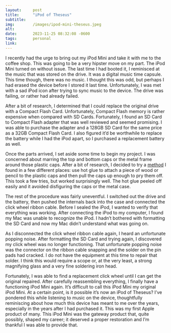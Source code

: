```yaml
---
layout:     post
title:      "iPod of Theseus"
subtitle:   
img:        /images/ipod-mini-theseus.jpeg
alt:        
date:       2023-11-25 08:32:08 -0600
tags:       personal
link:       
---
```


I recently had the urge to bring out my iPod Mini and take it with me to the coffee shop. This was going to be a very hipster move on my part. The iPod Mini turned on without issue. The last time I had booted it, I reminisced at the music that was stored on the drive. It was a digital music time capsule. This time though, there was no music. I thought this was odd, but perhaps I had erased the device before I stored it last time. Unfortunately, I was met with a sad iPod icon after trying to sync music to the device. The drive was failing, or rather had already failed.

After a bit of research, I determined that I could replace the original drive with a Compact Flash Card. Unfortunately, Compact Flash memory is rather expensive when compared with SD Cards. Fortunately, I found an SD Card to Compact Flash adapter that was well reviewed and seemed promising. I was able to purchase the adapter and a 128GB SD Card for the same price as a 32GB Compact Flash Card. I also figured it’d be worthwhile to replace the battery while I had the iPod apart, so I purchased a replacement battery as well.

Once the parts arrived, I set aside some time to begin my project. I was concerned about marring the top and bottom caps or the metal frame around those plastic caps. After a bit of research, I decided to try a [method](https://www.reddit.com/r/ipod/s/VhsS5Jmi0q)  I found in a few different places: use hot glue to attach a piece of wood or pencil to the plastic caps and then pull the caps up enough to pry them off. This took a few tries, but worked surprisingly well. The hot glue peeled off easily and it avoided disfiguring the caps or the metal case.

The rest of the procedure was fairly uneventful. I switched out the drive and the battery, then pushed the internals back into the case and connected the click wheel ribbon cable. Before I sealed the iPod, I wanted to verify that everything was working. After connecting the iPod to my computer, I found my Mac was unable to recognize the iPod. I hadn’t bothered with formatting the SD Card and now my Mac didn’t understand what was going on.

As I disconnected the click wheel ribbon cable again, I heard an unfortunate popping noise. After formatting the SD Card and trying again, I discovered my click wheel was no longer functioning. That unfortunate popping noise was the connector on the ribbon cable snapping and the solder on the pin pads had cracked. I do not have the equipment at this time to repair that solder. I think this would require a scope or, at the very least, a strong magnifying glass and a very fine soldering iron head.

Fortunately, I was able to find a replacement click wheel until I can get the original repaired. After carefully reassembling everything, I finally have a functioning iPod Mini again. It’s difficult to call this iPod Mini my original iPod Mini. At a certain point, is it possible it’s now an iPod of Theseus? I’ve pondered this while listening to music on the device, thoughtfully reminiscing about how much this device has meant to me over the years, especially in the years after I had purchased it. This was my first Apple product of many. This iPod Mini was the gateway product that, quite possibly, shaped my career; it deserved a proper restoration and I’m thankful I was able to provide that.